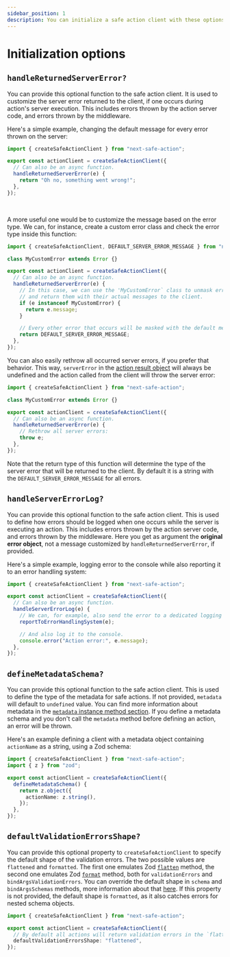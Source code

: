 ```yaml
---
sidebar_position: 1
description: You can initialize a safe action client with these options.
---
```


# Initialization options

## `handleReturnedServerError?`

You can provide this optional function to the safe action client. It is used to customize the server error returned to the client, if one occurs during action's server execution. This includes errors thrown by the action server code, and errors thrown by the middleware.

Here's a simple example, changing the default message for every error thrown on the server:

```typescript title=src/lib/safe-action.ts
import { createSafeActionClient } from "next-safe-action";

export const actionClient = createSafeActionClient({
  // Can also be an async function.
  handleReturnedServerError(e) {
    return "Oh no, something went wrong!";
  },
});
```

<br/>

A more useful one would be to customize the message based on the error type. We can, for instance, create a custom error class and check the error type inside this function:

```typescript title=src/lib/safe-action.ts
import { createSafeActionClient, DEFAULT_SERVER_ERROR_MESSAGE } from "next-safe-action";

class MyCustomError extends Error {}

export const actionClient = createSafeActionClient({
  // Can also be an async function.
  handleReturnedServerError(e) {
    // In this case, we can use the 'MyCustomError` class to unmask errors
    // and return them with their actual messages to the client.
    if (e instanceof MyCustomError) {
      return e.message;
    }

    // Every other error that occurs will be masked with the default message.
    return DEFAULT_SERVER_ERROR_MESSAGE;
  },
});
```

You can also easily rethrow all occurred server errors, if you prefer that behavior. This way, `serverError` in the [action result object](/docs/execution/action-result-object) will always be undefined and the action called from the client will throw the server error:

```typescript title=src/lib/safe-action.ts
import { createSafeActionClient } from "next-safe-action";

class MyCustomError extends Error {}

export const actionClient = createSafeActionClient({
  // Can also be an async function.
  handleReturnedServerError(e) {
    // Rethrow all server errors:
    throw e;
  },
});
```

Note that the return type of this function will determine the type of the server error that will be returned to the client. By default it is a string with the `DEFAULT_SERVER_ERROR_MESSAGE` for all errors.

## `handleServerErrorLog?`

You can provide this optional function to the safe action client. This is used to define how errors should be logged when one occurs while the server is executing an action. This includes errors thrown by the action server code, and errors thrown by the middleware. Here you get as argument the **original error object**, not a message customized by `handleReturnedServerError`, if provided.

Here's a simple example, logging error to the console while also reporting it to an error handling system:

```typescript title=src/lib/safe-action.ts
import { createSafeActionClient } from "next-safe-action";

export const actionClient = createSafeActionClient({
  // Can also be an async function.
  handleServerErrorLog(e) {
    // We can, for example, also send the error to a dedicated logging system.
    reportToErrorHandlingSystem(e);

    // And also log it to the console.
    console.error("Action error:", e.message);
  },
});
```

## `defineMetadataSchema?`

You can provide this optional function to the safe action client. This is used to define the type of the metadata for safe actions. If not provided, `metadata` will default to `undefined` value. You can find more information about metadata in the [`metadata` instance method section](/docs/safe-action-client/instance-methods#metadata). If you define a metadata schema and you don't call the `metadata` method before defining an action, an error will be thrown.

Here's an example defining a client with a metadata object containing `actionName` as a string, using a Zod schema:

```typescript title="src/app/safe-action.ts"
import { createSafeActionClient } from "next-safe-action";
import { z } from "zod";

export const actionClient = createSafeActionClient({
  defineMetadataSchema() {
    return z.object({
      actionName: z.string(),
    });
  },
});
```

## `defaultValidationErrorsShape?`

You can provide this optional property to `createSafeActionClient` to specify the default shape of the validation errors. The two possible values are `flattened` and `formatted`. The first one emulates Zod [`flatten`](https://zod.dev/ERROR_HANDLING?id=flattening-errors) method, the second one emulates Zod [`format`](https://zod.dev/ERROR_HANDLING?id=formatting-errors) method, both for `validationErrors` and `bindArgsValidationErrors`. You can override the default shape in `schema` and `bindArgsSchemas` methods, more information about that [here](/docs/recipes/customize-validation-errors-format). If this property is not provided, the default shape is `formatted`, as it also catches errors for nested schema objects.

```typescript
import { createSafeActionClient } from "next-safe-action";

export const actionClient = createSafeActionClient({
  // By default all actions will return validation errors in the `flattened` shape.
  defaultValidationErrorsShape: "flattened",
});
```